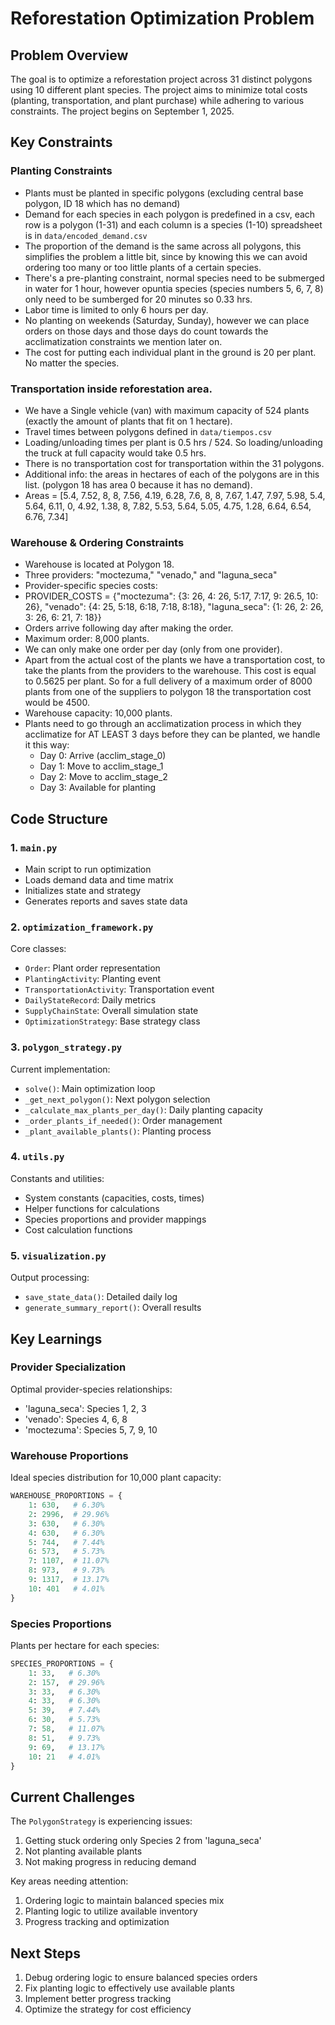 # Reforestation Optimization Problem

## Problem Overview

The goal is to optimize a reforestation project across 31 distinct polygons using 10 different plant species. The project aims to minimize total costs (planting, transportation, and plant purchase) while adhering to various constraints. The project begins on September 1, 2025.

## Key Constraints

### Planting Constraints

- Plants must be planted in specific polygons (excluding central base polygon, ID 18 which has no demand)
- Demand for each species in each polygon is predefined in a csv, each row is a polygon (1-31) and each column is a species (1-10) spreadsheet is in `data/encoded_demand.csv`
- The proportion of the demand is the same across all polygons, this simplifies the problem a little bit, since by knowing this we can avoid ordering too many or too little plants of a certain species.
- There's a pre-planting constraint, normal species need to be submerged in water for 1 hour, however opuntia species (species numbers 5, 6, 7, 8) only need to be sumberged for 20 minutes so 0.33 hrs.
- Labor time is limited to only 6 hours per day.
- No planting on weekends (Saturday, Sunday), however we can place orders on those days and those days do count towards the acclimatization constraints we mention later on.
- The cost for putting each individual plant in the ground is 20 per plant. No matter the species.

### Transportation inside reforestation area.

- We have a Single vehicle (van) with maximum capacity of 524 plants (exactly the amount of plants that fit on 1 hectare).
- Travel times between polygons defined in `data/tiempos.csv`
- Loading/unloading times per plant is 0.5 hrs / 524. So loading/unloading the truck at full capacity would take 0.5 hrs.
- There is no transportation cost for transportation within the 31 polygons.
- Additional info: the areas in hectares of each of the polygons are in this list. (polygon 18 has area 0 because it has no demand).
- Areas = [5.4, 7.52, 8, 8, 7.56, 4.19, 6.28, 7.6, 8, 8, 7.67, 1.47, 7.97, 5.98, 5.4, 5.64, 6.11, 0, 4.92, 1.38, 8, 7.82, 5.53, 5.64, 5.05, 4.75, 1.28, 6.64, 6.54, 6.76, 7.34]

### Warehouse & Ordering Constraints

- Warehouse is located at Polygon 18.
- Three providers: "moctezuma," "venado," and "laguna_seca"
- Provider-specific species costs:
- PROVIDER_COSTS = {"moctezuma": {3: 26, 4: 26, 5:17, 7:17, 9: 26.5, 10: 26}, "venado": {4: 25, 5:18, 6:18, 7:18, 8:18}, "laguna_seca": {1: 26, 2: 26, 3: 26, 6: 21, 7: 18}}
- Orders arrive following day after making the order.
- Maximum order: 8,000 plants.
- We can only make one order per day (only from one provider).
- Apart from the actual cost of the plants we have a transportation cost, to take the plants from the providers to the warehouse. This cost is equal to 0.5625 per plant. So for a full delivery of a maximum order of 8000 plants from one of the suppliers to polygon 18 the transportation cost would be 4500.
- Warehouse capacity: 10,000 plants.
- Plants need to go through an acclimatization process in which they acclimatize for AT LEAST 3 days before they can be planted, we handle it this way:
  - Day 0: Arrive (acclim_stage_0)
  - Day 1: Move to acclim_stage_1
  - Day 2: Move to acclim_stage_2
  - Day 3: Available for planting

## Code Structure

### 1. `main.py`

- Main script to run optimization
- Loads demand data and time matrix
- Initializes state and strategy
- Generates reports and saves state data

### 2. `optimization_framework.py`

Core classes:

- `Order`: Plant order representation
- `PlantingActivity`: Planting event
- `TransportationActivity`: Transportation event
- `DailyStateRecord`: Daily metrics
- `SupplyChainState`: Overall simulation state
- `OptimizationStrategy`: Base strategy class

### 3. `polygon_strategy.py`

Current implementation:

- `solve()`: Main optimization loop
- `_get_next_polygon()`: Next polygon selection
- `_calculate_max_plants_per_day()`: Daily planting capacity
- `_order_plants_if_needed()`: Order management
- `_plant_available_plants()`: Planting process

### 4. `utils.py`

Constants and utilities:

- System constants (capacities, costs, times)
- Helper functions for calculations
- Species proportions and provider mappings
- Cost calculation functions

### 5. `visualization.py`

Output processing:

- `save_state_data()`: Detailed daily log
- `generate_summary_report()`: Overall results

## Key Learnings

### Provider Specialization

Optimal provider-species relationships:

- 'laguna_seca': Species 1, 2, 3
- 'venado': Species 4, 6, 8
- 'moctezuma': Species 5, 7, 9, 10

### Warehouse Proportions

Ideal species distribution for 10,000 plant capacity:

```python
WAREHOUSE_PROPORTIONS = {
    1: 630,   # 6.30%
    2: 2996,  # 29.96%
    3: 630,   # 6.30%
    4: 630,   # 6.30%
    5: 744,   # 7.44%
    6: 573,   # 5.73%
    7: 1107,  # 11.07%
    8: 973,   # 9.73%
    9: 1317,  # 13.17%
    10: 401   # 4.01%
}
```

### Species Proportions

Plants per hectare for each species:

```python
SPECIES_PROPORTIONS = {
    1: 33,   # 6.30%
    2: 157,  # 29.96%
    3: 33,   # 6.30%
    4: 33,   # 6.30%
    5: 39,   # 7.44%
    6: 30,   # 5.73%
    7: 58,   # 11.07%
    8: 51,   # 9.73%
    9: 69,   # 13.17%
    10: 21   # 4.01%
}
```

## Current Challenges

The `PolygonStrategy` is experiencing issues:

1. Getting stuck ordering only Species 2 from 'laguna_seca'
2. Not planting available plants
3. Not making progress in reducing demand

Key areas needing attention:

1. Ordering logic to maintain balanced species mix
2. Planting logic to utilize available inventory
3. Progress tracking and optimization

## Next Steps

1. Debug ordering logic to ensure balanced species orders
2. Fix planting logic to effectively use available plants
3. Implement better progress tracking
4. Optimize the strategy for cost efficiency
